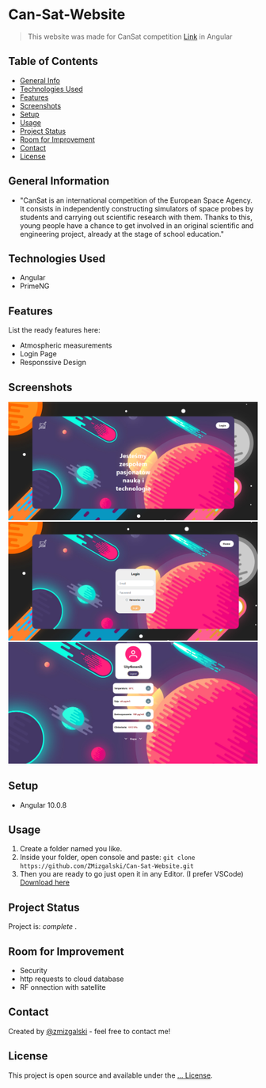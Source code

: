 # Can-Sat-Website
>  This website was made for CanSat competition [Link](https://esero.kopernik.org.pl/konkurs-cansat/) in Angular

## Table of Contents
* [General Info](#general-information)
* [Technologies Used](#technologies-used)
* [Features](#features)
* [Screenshots](#screenshots)
* [Setup](#setup)
* [Usage](#usage)
* [Project Status](#project-status)
* [Room for Improvement](#room-for-improvement)
* [Contact](#contact)
* [License](#license)

## General Information
- "CanSat is an international competition of the European Space Agency. It consists in independently constructing simulators of space probes by students and carrying out scientific research with them. Thanks to this, young people have a chance to get involved in an original scientific and engineering project, already at the stage of school education."

## Technologies Used
- Angular
- PrimeNG

## Features
List the ready features here:
- Atmospheric measurements
- Login Page
- Responssive Design

## Screenshots
![img](https://github.com/ZMizgalski/Can-Sat-Website/blob/master/imgs/1.png)
![img](https://github.com/ZMizgalski/Can-Sat-Website/blob/master/imgs/2.png)
![img](https://github.com/ZMizgalski/Can-Sat-Website/blob/master/imgs/3.png)

## Setup
- Angular 10.0.8

## Usage
1. Create a folder named you like.
2. Inside your folder, open console and paste: `git clone https://github.com/ZMizgalski/Can-Sat-Website.git`
5. Then you are ready to go just open it in any Editor. (I prefer VSCode) [Download here](https://code.visualstudio.com/)

## Project Status
Project is:  _complete_ .

## Room for Improvement
- Security
- http requests to cloud database
- RF onnection with satellite

## Contact
Created by [@zmizgalski](https://zmizgalski.github.io/) - feel free to contact me!

## License
This project is open source and available under the [... License](https://github.com/ZMizgalski/Can-Sat-Website/blob/master/LICENSE).

